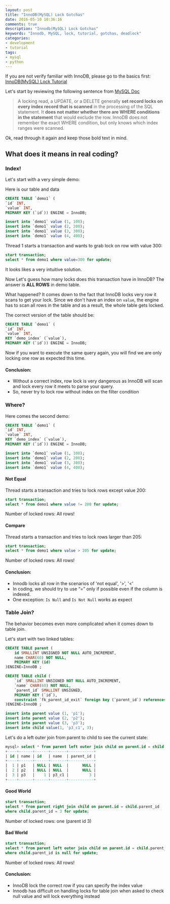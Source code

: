 ```yaml
---
layout: post
title: "InnoDB(MySQL) Lock Gotchas"
date: 2016-05-10 10:36:16
comments: true
description: "Innodb(MySQL) Lock Gotchas"
keywords: "Innodb, MySQL, lock, tutorial, gotchas, deadlock"
categories:
- development
- tutorial
tags:
- mysql
- python
---
```

If you are not verify familiar with InnoDB, please go to the basics first:
[InnoDB(MySQL) Lock Tutorial](/2016/05/innodbmysql-lock-tutorial)

Let's start by reviewing the following sentence from [MySQL Doc](http://dev.mysql.com/doc/refman/5.7/en/innodb-locks-set.html)

> A locking read, a UPDATE, or a DELETE generally **set record locks on every index record that is scanned** in the processing of the SQL statement. 
> It **does not matter whether there are WHERE conditions in the statement** that would exclude the row. InnoDB does not remember the exact WHERE condition, but only knows which index ranges were scanned.
>

Ok, read through it again and keep those bold text in mind. 

## What does it means in real coding?

### Index!

Let's start with a very simple demo:

Here is our table and data

```sql
CREATE TABLE `demo1` (
`id` INT, 
`value` INT, 
PRIMARY KEY (`id`)) ENGINE = InnoDB;

insert into `demo1` value (1, 100);
insert into `demo1` value (2, 200);
insert into `demo1` value (3, 300);
insert into `demo1` value (4, 400);
```

Thread 1 starts a transaction and wants to grab lock on row with value 300:

```sql
start transaction;
select * from demo1 where value=300 for update;
```

It looks likes a very intuitive solution. 

Now Let's guess how many locks does this transaction have in InnoDB? The answer is **ALL ROWS** in demo table. 

What happened? It comes down to the fact that InnoDB locks very row it scans to get your lock. Since we don't have an index on `value`, the engine has to scan all rows in the table and as a result, the whole table gets locked.

The correct version of the table should be:

```sql
CREATE TABLE `demo1` (
`id` INT, 
`value` INT, 
KEY `demo_index` (`value`),
PRIMARY KEY (`id`)) ENGINE = InnoDB;
```

Now if you want to execute the same query again, you will find we are only locking one row as expected this time.

#### Conclusion: 
- Without a correct index, row lock is very dangerous as InnoDB will scan and lock every row it meets to parse your query. 
- So, never try to lock row without index on the filter condition

### Where? 

Here comes the second demo:

```sql
CREATE TABLE `demo1` (
`id` INT, 
`value` INT, 
KEY `demo_index` (`value`),
PRIMARY KEY (`id`)) ENGINE = InnoDB;

insert into `demo1` value (1, 100);
insert into `demo1` value (2, 200);
insert into `demo1` value (3, 300);
insert into `demo1` value (4, 400);
```

#### Not Equal
Thread starts a transaction and tries to lock rows except value 200:

```sql
start transaction;
select * from demo1 where value != 200 for update;
```
Number of locked rows: All rows!

#### Compare
Thread starts a transaction and tries to lock rows larger than 205:

```sql
start transaction;
select * from demo1 where value > 205 for update;
```
Number of locked rows: All rows!

#### Conclusion:
- Innodb locks all row in the scenarios of 'not equal', '>', '<'
- In coding, we should try to use “=” only if possible even if the column is indexed.
- One exception: `Is Null` and `Is Not Null` works as expect

### Table Join?
The behavior becomes even more complicated when it comes down to table join.

Let's start with two linked tables:

```sql
CREATE TABLE parent (
    id SMALLINT UNSIGNED NOT NULL AUTO_INCREMENT,
    name CHAR(60) NOT NULL,
    PRIMARY KEY (id)
)ENGINE=InnoDB ;

CREATE TABLE child (
    `id` SMALLINT UNSIGNED NOT NULL AUTO_INCREMENT,
    `name` CHAR(60) NOT NULL,
    `parent_id` SMALLINT UNSIGNED,
    PRIMARY KEY (`id`),
    constraint `fk_parent_id_exit` foreign key (`parent_id`) references `parent`(`id`)
)ENGINE=InnoDB ;

insert into parent value (1, 'p1');
insert into parent value (2, 'p2');
insert into parent value (3, 'p3');
insert into child value(1, 'p3_c1', 3);
```

Let's do a left outer join from parent to child to see the current state:

```sql
mysql> select * from parent left outer join child on parent.id = child.parent_id;
+----+------+------+-------+-----------+
| id | name | id   | name  | parent_id |
+----+------+------+-------+-----------+
|  1 | p1   | NULL | NULL  |      NULL |
|  2 | p2   | NULL | NULL  |      NULL |
|  3 | p3   |    1 | p3_c1 |         3 |
+----+------+------+-------+-----------+
```

#### Good World

```sql
start transaction;
select * from parent right join child on parent.id = child.parent_id 
where child.parent_id = 3 for update;
```
Number of locked rows: one (parent id 3)

#### Bad World

```sql
start transaction;
select * from parent left outer join child on parent.id = child.parent_id 
where child.parent_id is null for update;
```
Number of locked rows: All rows!

#### Conclusion:
- InnoDB lock the correct row if you can specify the index value
- Innodb has difficult on handling locks for table join when asked to check null value and will lock everything instead


